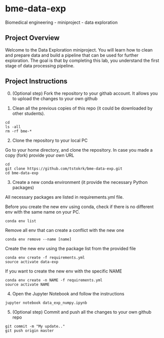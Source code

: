 # bme-data-exp
Biomedical engineering - miniproject - data exploration

## Project Overview

Welcome to the Data Exploration miniproject. You will learn how to clean and prepare data and build a pipeline that can be used for further exploration. The goal is that by completing this lab, you understand the first stage of data processing pipeline.

## Project Instructions

0. (Optional step) Fork the repository to your githab account. It allows you to upload the changes to your own github

1. Clean all the previous copies of this repo (it could be downloaded by other students).

```	
cd
ls -all
rm -rf bme-*
```

2. Clone the repository to your local PC

Go to your home directory, and clone the repository. In case you made a copy (fork) provide your own URL

```	
cd
git clone https://github.com/tstokrk/bme-data-exp.git
cd bme-data-exp
```

3. Create a new conda environment (it provide the necessary Python packages)
	
All necessary packages are listed in requirements.yml file.
  
Before you create the new env using conda, check if there is no different env with the same name on your PC.
  
```
conda env list
```

Remove all env that can create a conflict with the new one

```
conda env remove --name [name]
```
  
Create the new env using the package list from the provided file
	
```
conda env create -f requirements.yml
source activate data-exp
```
  
 If you want to create the new env with the specific NAME
 
 ```
conda env create -n NAME -f requirements.yml 
source activate NAME
```

4. Open the Jupyter Notebook and follow the instructions
	
```
jupyter notebook data_exp_numpy.ipynb
```
  
5. (Optional step) Commit and push all the changes to your own github repo 

```
git commit -m "My update.."
git push origin master
```
